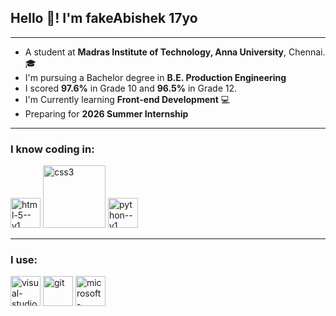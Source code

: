 ## Hello 👋! I'm fakeAbishek 17yo

---

- A student at **Madras Institute of Technology, Anna University**, Chennai. 🎓
- I'm pursuing a Bachelor degree in **B.E. Production Engineering**
- I scored **97.6%** in Grade 10 and **96.5%** in Grade 12.
- I'm Currently learning **Front-end Development** 💻
- Preparing for **2026 Summer Internship**

---

### I know coding in:
<img width="48" height="48" src="https://img.icons8.com/color/48/html-5--v1.png" alt="html-5--v1"/> <img width="100" height="100" src="https://img.icons8.com/stickers/100/css3.png" alt="css3"/> <img width="48" height="48" src="https://img.icons8.com/color/48/python--v1.png" alt="python--v1"/> 

---

### I use:
<img width="48" height="48" src="https://img.icons8.com/color/48/visual-studio-code-2019.png" alt="visual-studio-code-2019"/> <img width="48" height="48" src="https://img.icons8.com/color/48/git.png" alt="git"/> <img width="48" height="48" src="https://img.icons8.com/color/48/microsoft-word-2019--v2.png" alt="microsoft-word-2019--v2"/>

